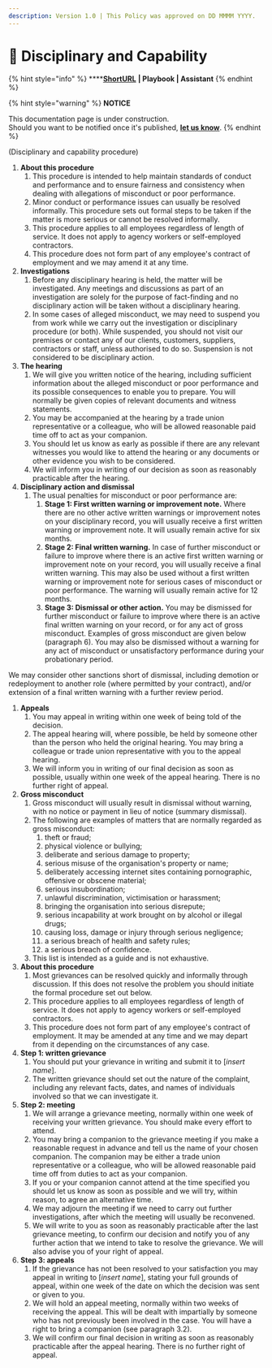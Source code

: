 ```yaml
---
description: Version 1.0 | This Policy was approved on DD MMMM YYYY.
---
```


# 🚧 Disciplinary and Capability

{% hint style="info" %}
****[**ShortURL**](https://tiof.click/TIOFPolicyIM) **| Playbook | Assistant**
{% endhint %}

{% hint style="warning" %}
**NOTICE**

This documentation page is under construction.\
Should you want to be notified once it's published, [**let us know**](https://tiof.click/TIOFTarianUpdatesService).
{% endhint %}



(Disciplinary and capability procedure)

1. **About this procedure**
   1. This procedure is intended to help maintain standards of conduct and performance and to ensure fairness and consistency when dealing with allegations of misconduct or poor performance.
   2. Minor conduct or performance issues can usually be resolved informally. This procedure sets out formal steps to be taken if the matter is more serious or cannot be resolved informally.
   3. This procedure applies to all employees regardless of length of service. It does not apply to agency workers or self-employed contractors.
   4. This procedure does not form part of any employee's contract of employment and we may amend it at any time.
2. **Investigations**
   1. Before any disciplinary hearing is held, the matter will be investigated. Any meetings and discussions as part of an investigation are solely for the purpose of fact-finding and no disciplinary action will be taken without a disciplinary hearing.
   2. In some cases of alleged misconduct, we may need to suspend you from work while we carry out the investigation or disciplinary procedure (or both). While suspended, you should not visit our premises or contact any of our clients, customers, suppliers, contractors or staff, unless authorised to do so. Suspension is not considered to be disciplinary action.
3. **The hearing**
   1. We will give you written notice of the hearing, including sufficient information about the alleged misconduct or poor performance and its possible consequences to enable you to prepare. You will normally be given copies of relevant documents and witness statements.
   2. You may be accompanied at the hearing by a trade union representative or a colleague, who will be allowed reasonable paid time off to act as your companion.
   3. You should let us know as early as possible if there are any relevant witnesses you would like to attend the hearing or any documents or other evidence you wish to be considered.
   4. We will inform you in writing of our decision as soon as reasonably practicable after the hearing.
4. **Disciplinary action and dismissal**
   1. The usual penalties for misconduct or poor performance are:
      1. **Stage 1: First written warning or improvement note.** Where there are no other active written warnings or improvement notes on your disciplinary record, you will usually receive a first written warning or improvement note. It will usually remain active for six months.
      2. **Stage 2: Final written warning.** In case of further misconduct or failure to improve where there is an active first written warning or improvement note on your record, you will usually receive a final written warning. This may also be used without a first written warning or improvement note for serious cases of misconduct or poor performance. The warning will usually remain active for 12 months.
      3. **Stage 3: Dismissal or other action.** You may be dismissed for further misconduct or failure to improve where there is an active final written warning on your record, or for any act of gross misconduct. Examples of gross misconduct are given below (paragraph 6). You may also be dismissed without a warning for any act of misconduct or unsatisfactory performance during your probationary period.

We may consider other sanctions short of dismissal, including demotion or redeployment to another role (where permitted by your contract), and/or extension of a final written warning with a further review period.

1. **Appeals**
   1. You may appeal in writing within one week of being told of the decision.
   2. The appeal hearing will, where possible, be held by someone other than the person who held the original hearing. You may bring a colleague or trade union representative with you to the appeal hearing.
   3. We will inform you in writing of our final decision as soon as possible, usually within one week of the appeal hearing. There is no further right of appeal.
2. **Gross misconduct**
   1. Gross misconduct will usually result in dismissal without warning, with no notice or payment in lieu of notice (summary dismissal).
   2. The following are examples of matters that are normally regarded as gross misconduct:
      1. theft or fraud;
      2. physical violence or bullying;
      3. deliberate and serious damage to property;
      4. serious misuse of the organisation's property or name;
      5. deliberately accessing internet sites containing pornographic, offensive or obscene material;
      6. serious insubordination;
      7. unlawful discrimination, victimisation or harassment;
      8. bringing the organisation into serious disrepute;
      9. serious incapability at work brought on by alcohol or illegal drugs;
      10. causing loss, damage or injury through serious negligence;
      11. a serious breach of health and safety rules;
      12. a serious breach of confidence.
   3. This list is intended as a guide and is not exhaustive.
3. **About this procedure**
   1. Most grievances can be resolved quickly and informally through discussion. If this does not resolve the problem you should initiate the formal procedure set out below.
   2. This procedure applies to all employees regardless of length of service. It does not apply to agency workers or self-employed contractors.
   3. This procedure does not form part of any employee's contract of employment. It may be amended at any time and we may depart from it depending on the circumstances of any case.
4. **Step 1: written grievance**
   1. You should put your grievance in writing and submit it to \[_insert name_].
   2. The written grievance should set out the nature of the complaint, including any relevant facts, dates, and names of individuals involved so that we can investigate it.
5. **Step 2: meeting**
   1. We will arrange a grievance meeting, normally within one week of receiving your written grievance. You should make every effort to attend.
   2. You may bring a companion to the grievance meeting if you make a reasonable request in advance and tell us the name of your chosen companion. The companion may be either a trade union representative or a colleague, who will be allowed reasonable paid time off from duties to act as your companion.
   3. If you or your companion cannot attend at the time specified you should let us know as soon as possible and we will try, within reason, to agree an alternative time.
   4. We may adjourn the meeting if we need to carry out further investigations, after which the meeting will usually be reconvened.
   5. We will write to you as soon as reasonably practicable after the last grievance meeting, to confirm our decision and notify you of any further action that we intend to take to resolve the grievance. We will also advise you of your right of appeal.
6. **Step 3: appeals**
   1. If the grievance has not been resolved to your satisfaction you may appeal in writing to \[_insert name_], stating your full grounds of appeal, within one week of the date on which the decision was sent or given to you.
   2. We will hold an appeal meeting, normally within two weeks of receiving the appeal. This will be dealt with impartially by someone who has not previously been involved in the case. You will have a right to bring a companion (see paragraph 3.2).
   3. We will confirm our final decision in writing as soon as reasonably practicable after the appeal hearing. There is no further right of appeal.







